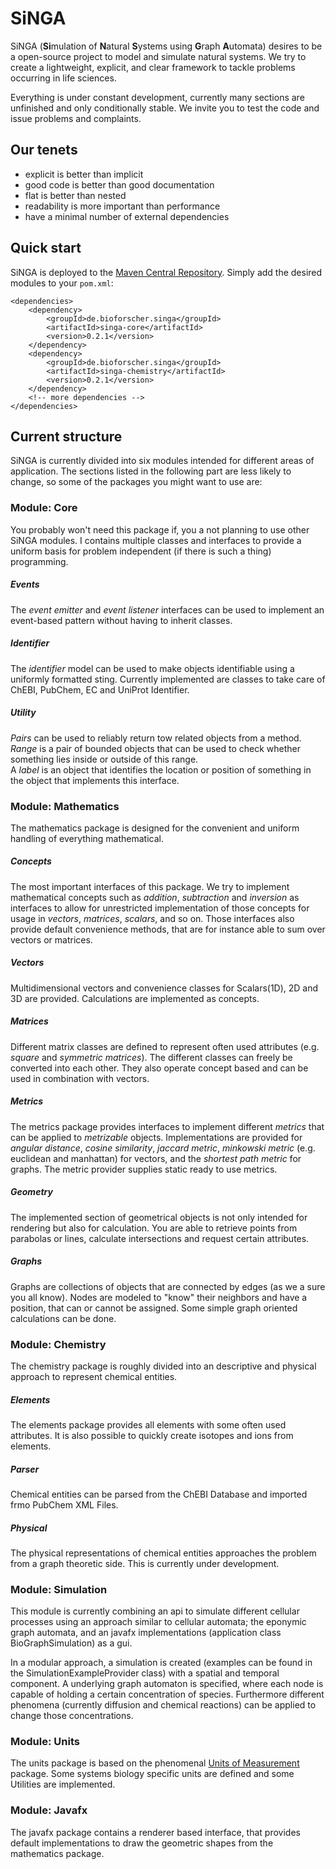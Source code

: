 # SiNGA
SiNGA (**Si**mulation of **N**atural **S**ystems using **G**raph **A**utomata) desires to be a open-source project to model and simulate natural systems. We try to create a lightweight, explicit, and clear framework to tackle problems occurring in life sciences.

Everything is under constant development, currently many sections are unfinished and only conditionally stable. We invite you to test the code and issue problems and complaints.

## Our tenets
* explicit is better than implicit
* good code is better than good documentation
* flat is better than nested
* readability is more important than performance
* have a minimal number of external dependencies

## Quick start
SiNGA is deployed to the [Maven Central Repository](https://mvnrepository.com/artifact/de.bioforscher.singa). Simply add the desired modules to your ```pom.xml```:

```
<dependencies>
    <dependency>
        <groupId>de.bioforscher.singa</groupId>
        <artifactId>singa-core</artifactId>
        <version>0.2.1</version>
    </dependency>
    <dependency>
        <groupId>de.bioforscher.singa</groupId>
        <artifactId>singa-chemistry</artifactId>
        <version>0.2.1</version>
    </dependency>
    <!-- more dependencies -->
</dependencies>
```

## Current structure
SiNGA is currently divided into six modules intended for different areas of application. The sections listed in the following part are less likely to change, so some of the packages you might want to use are:

### Module: Core 
You probably won't need this package if, you a not planning to use other SiNGA modules. I contains multiple classes and interfaces to provide a uniform basis for problem independent (if there is such a thing) programming. 

##### Events
The *event emitter* and *event listener* interfaces can be used to implement an event-based pattern without having to inherit classes.

##### Identifier
The *identifier* model can be used to make objects identifiable using a uniformly formatted sting. Currently implemented are classes to take care of ChEBI, PubChem, EC and UniProt Identifier.

##### Utility
*Pairs* can be used to reliably return tow related objects from a method.  
*Range* is a pair of bounded objects that can be used to check whether something lies inside or outside of this range.  
A *label* is an object that identifies the location or position of something in the object that implements this interface.

### Module: Mathematics
The mathematics package is designed for the convenient and uniform handling of everything mathematical.

##### Concepts
The most important interfaces of this package. We try to implement mathematical concepts such as *addition*, *subtraction* and *inversion* as interfaces to allow for unrestricted implementation of those concepts for usage in *vectors*, *matrices*, *scalars*, and so on. Those interfaces also provide default convenience methods, that are for instance able to sum over vectors or matrices.

##### Vectors
Multidimensional vectors and convenience classes for Scalars(1D), 2D and 3D are provided. Calculations are implemented as concepts. 

##### Matrices
Different matrix classes are defined to represent often used attributes (e.g. *square* and *symmetric matrices*). The different classes can freely be converted into each other. They also operate concept based and can be used in combination with vectors.

##### Metrics
The metrics package provides interfaces to implement different *metrics* that can be applied to *metrizable* objects. Implementations are provided for *angular distance*, *cosine similarity*, *jaccard metric*, *minkowski metric* (e.g. euclidean and manhattan) for vectors, and the *shortest path metric* for graphs. The metric provider supplies static ready to use metrics.

##### Geometry
The implemented section of geometrical objects is not only intended for rendering but also for calculation. You are able to retrieve points from parabolas or lines, calculate intersections and request certain attributes.

##### Graphs
Graphs are collections of objects that are connected by edges (as we a sure you all know). Nodes are modeled to "know" their neighbors and have a position, that can or cannot be assigned. Some simple graph oriented calculations can be done.

### Module: Chemistry
The chemistry package is roughly divided into an descriptive and physical approach to represent chemical entities.

##### Elements
The elements package provides all elements with some often used attributes. It is also possible to quickly create isotopes and ions from elements.

##### Parser
Chemical entities can be parsed from the ChEBI Database and imported frmo PubChem XML Files.

##### Physical
The physical representations of chemical entities approaches the problem from a graph theoretic side. This is currently under development.

### Module: Simulation
This module is currently combining an api to simulate different cellular processes using an approach similar to cellular automata; the eponymic graph automata, and an javafx implementations (application class BioGraphSimulation) as a gui.

In a modular approach, a simulation is created (examples can be found in the SimulationExampleProvider class) with a spatial and temporal component. A underlying graph automaton is specified, where each node is capable of holding a certain concentration of species. Furthermore different phenomena (currently diffusion and chemical reactions) can be applied to change those concentrations.

### Module: Units
The units package is based on the phenomenal [Units of Measurement](https://github.com/unitsofmeasurement) package. Some systems biology specific units are defined and some Utilities are implemented.

### Module: Javafx
The javafx package contains a renderer based interface, that provides default implementations to draw the geometric shapes from the mathematics package.

